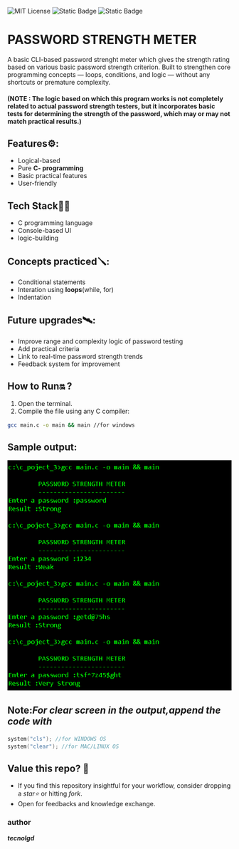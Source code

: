 
![MIT License](https://img.shields.io/github/license/tecnolgd/PASSWORD-STRENGTH-METER?style=flat)
![Static Badge](https://img.shields.io/badge/tools-Open_Source-blue)
![Static Badge](https://img.shields.io/badge/interface-CLI-white)

# PASSWORD STRENGTH METER

A basic CLI-based password strenght meter which gives the strength rating based on various basic password strength criterion.
Built to strengthen core programming concepts — loops, conditions, and logic — without any shortcuts or premature complexity.

#### (NOTE : The logic based on which this program works is not completely related to actual password strength testers, but it incorporates basic tests for determining the strength of the password, which may or may not match practical results.)

## Features⚙️:
- Logical-based
- Pure **C- programming**
- Basic practical features
- User-friendly

##  Tech Stack🚀🚀
- C programming language 
- Console-based UI
- logic-building

## Concepts practiced🪛:
- Conditional statements
- Interation using **loops**(while, for)
- Indentation

## Future upgrades🛰️:
- Improve range and complexity logic of password testing
- Add practical criteria 
- Link to real-time password strength trends
- Feedback system for improvement

## How to Run🔛 ?
1) Open the terminal.
2) Compile the file using any C compiler:
```bash
gcc main.c -o main && main //for windows 
```
## Sample output:
![Sample Output](output_screenshot.png)
## Note:*For clear screen in the output,append the code with*
```c
system("cls"); //for WINDOWS OS
system("clear"); //for MAC/LINUX OS
```

## Value this repo? 💫
* If you find this repository insightful for your workflow, consider dropping a *star⭐* or hitting *fork*.    
* Open for feedbacks and knowledge exchange.

### author 
***tecnolgd***
